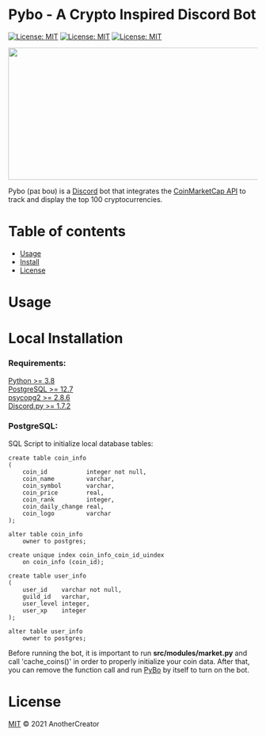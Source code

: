 # Pybo - A Crypto Inspired Discord Bot 
[![License: MIT](https://img.shields.io/badge/License-MIT-yellow.svg)](https://opensource.org/licenses/MIT) [![License: MIT](https://img.shields.io/badge/Dev_Server-PyBo-blue.svg)](https://discord.gg/25wb7AbaV5) [![License: MIT](https://img.shields.io/badge/Bot_Invite-PyBo-blue.svg)](https://discord.com/api/oauth2/authorize?client_id=733004304855597056&permissions=2435968598&scope=bot%20applications.commands)

<p align="center">
  <img width="676" height="267" src="https://github.com/AnotherCreator/Pybo-Discord-Bot/blob/master/images/Pybo_Banner.png">
</p>


Pybo (paɪ boʊ) is a [Discord](https://discord.com/brand-new) bot that integrates the 
[CoinMarketCap API](https://coinmarketcap.com/) to track and display the top 100 cryptocurrencies.


# Table of contents
- [Usage](#usage)
- [Install](#local-installation)
- [License](#license)

# Usage

# Local Installation

### Requirements:
[Python >= 3.8](https://www.python.org/downloads/ "Python Download Page")  
[PostgreSQL >= 12.7](https://www.postgresql.org/download/ "PostgreSQL Download Page")  
[psycopg2 >= 2.8.6](https://pypi.org/project/psycopg2/ "Library Download")  
[Discord.py >= 1.7.2](https://discordpy.readthedocs.io/en/stable/intro.html "Library Download")

### PostgreSQL: 

SQL Script to initialize local database tables:  
``` PostgreSQL
create table coin_info
(
    coin_id           integer not null,
    coin_name         varchar,
    coin_symbol       varchar,
    coin_price        real,
    coin_rank         integer,
    coin_daily_change real,
    coin_logo         varchar
);

alter table coin_info
    owner to postgres;

create unique index coin_info_coin_id_uindex
    on coin_info (coin_id);

create table user_info
(
    user_id    varchar not null,
    guild_id   varchar,
    user_level integer,
    user_xp    integer
);

alter table user_info
    owner to postgres;
```

Before running the bot, it is important to run __src/modules/market.py__ and call 'cache_coins()' in order to properly
initialize your coin data. After that, you can remove the function call and run [PyBo](src/pybo.py) by itself to turn
on the bot.

# License
[MIT](../LICENSE) © 2021 AnotherCreator